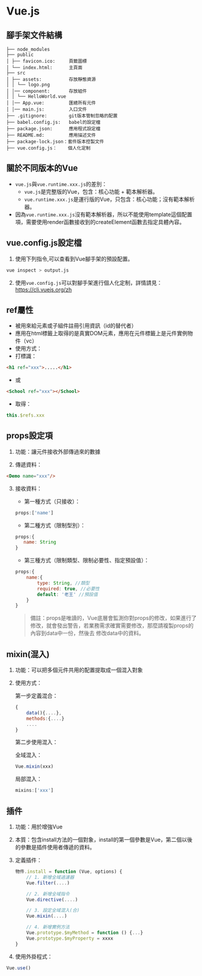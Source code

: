 # Vue.js

## 腳手架文件結構

```text
├── node_modules
├── public
│ ├── favicon.ico:     頁籤圖標
│ └── index.html:      主頁面
├── src
│ ├── assets:          存放靜態資源
│ │ └── logo.png
│ │── component:       存放組件
│ │ └── HelloWorld.vue
│ │── App.vue:         匯總所有元件
│ │── main.js:         入口文件
├── .gitignore:        git版本管制忽略的配置
├── babel.config.js:   babel的設定檔
├── package.json:      應用程式設定檔
├── README.md:         應用描述文件
├── package-lock.json：套件版本控製文件
├── vue.config.js：    個人化定制
```

## 關於不同版本的Vue

* `vue.js`與`vue.runtime.xxx.js`的差別：
  * `vue.js`是完整版的Vue，包含：核心功能 + 範本解析器。
  * `vue.runtime.xxx.js`是運行版的Vue，只包含：核心功能；沒有範本解析器。
* 因為`vue.runtime.xxx.js`沒有範本解析器，所以不能使用template這個配置項，需要使用render函數接收到的createElement函數去指定具體內容。

## vue.config.js設定檔

1. 使用下列指令,可以查看到Vue腳手架的預設配置。

```bash
vue inspect > output.js
```

2. 使用`vue.config.js`可以對腳手架進行個人化定制，詳情請見：<https://cli.vuejs.org/zh>

## ref屬性

* 被用來給元素或子組件註冊引用資訊（id的替代者）
* 應用在html標籤上取得的是真實DOM元素，應用在元件標籤上是元件實例物件（vc）
* 使用方式：
* 打標識：

```html
<h1 ref="xxx">.....</h1>
```

* 或

```html
<School ref="xxx"></School>
```

* 取得：

```js
this.$refs.xxx
```

## props設定項

1. 功能：讓元件接收外部傳過來的數據

2. 傳遞資料：

```html
<Demo name="xxx"/>
```

3. 接收資料：

     * 第一種方式（只接收）：

     ```js
     props:['name'] 
     ```

     * 第二種方式（限制型別）：

     ```js
     props:{
        name: String
     }
     ```

     * 第三種方式（限制類型、限制必要性、指定預設值）：

    ```js
    props:{
        name:{
            type: String, //類型
            required: true, //必要性
            default: '老王' //預設值
        }
    }
    ```

     > 備註：props是唯讀的，Vue底層會監測你對props的修改，如果進行了修改，就會發出警告，若業務需求確實需要修改，那麼請複製props的內容到data中一份，然後去 修改data中的資料。

## mixin(混入)

1. 功能：可以把多個元件共用的配置提取成一個混入對象

2. 使用方式：

     第一步定義混合：

     ```js
     {
         data(){....},
         methods:{....}
         ....
     }
     ```

     第二步使用混入：

     全域混入：

     ```js
     Vue.mixin(xxx)
     ```

     局部混入：

     ```js
     mixins:['xxx'] 
     ```

## 插件

1. 功能：用於增強Vue

2. 本質：包含install方法的一個對象，install的第一個參數是Vue，第二個以後的參數是插件使用者傳遞的資料。

3. 定義插件：

     ```js
     物件.install = function (Vue, options) {
         // 1. 新增全域過濾器
         Vue.filter(....)
    
         // 2. 新增全域指令
         Vue.directive(....)
    
         // 3. 設定全域混入(合)
         Vue.mixin(....)
    
         // 4. 新增實例方法
         Vue.prototype.$myMethod = function () {...}
         Vue.prototype.$myProperty = xxxx
     }
     ```

4. 使用外掛程式：

```js
Vue.use()
```
